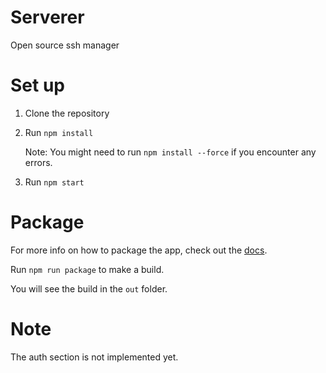 # Serverer

Open source ssh manager

# Set up

1. Clone the repository
2. Run `npm install`

   Note: You might need to run `npm install --force` if you encounter any errors.

3. Run `npm start`

# Package

For more info on how to package the app, check out the [docs](https://www.electronforge.io/core-concepts/build-lifecycle).

Run `npm run package` to make a build.

You will see the build in the `out` folder.

# Note

The auth section is not implemented yet.
